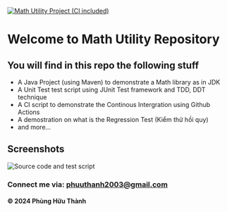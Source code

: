 [![Math Utility Project (CI included)](https://github.com/phuuthanh2003/math-util/actions/workflows/maven.yml/badge.svg)](https://github.com/phuuthanh2003/math-util/actions/workflows/maven.yml)

# Welcome to Math Utility Repository

## You will find in this repo the following stuff

* A Java Project (using Maven) to demonstrate a Math library as in JDK
* A Unit Test test script using JUnit Test framework and TDD, DDT technique
* A CI script to demonstrate the Continous Intergration using Github Actions
* A demostration on what is the Regression Test (Kiểm thử hồi quy)
* and more...

## Screenshots
![Source code and test script](https://github.com/phuuthanh2003/math-util/blob/main/screenshots/SourceCodeAndJUnitTest.JPG)

### Connect me via: phuuthanh2003@gmail.com

#### &#169; 2024 Phùng Hữu Thành